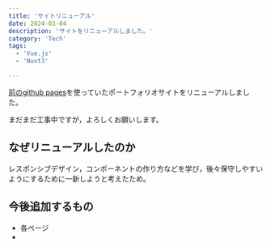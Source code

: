 ```yaml
---
title: 'サイトリニューアル'
date: 2024-03-04
description: 'サイトをリニューアルしました。'
category: 'Tech'
tags:
  - 'Vue.js'
  - 'Nuxt3'

---
```


[前のgithub pages](https://yuyaitabashi3594.github.io/)を使っていたポートフォリオサイトをリニューアルしました。

まだまだ工事中ですが，よろしくお願いします。

## なぜリニューアルしたのか

レスポンシブデザイン，コンポーネントの作り方などを学び，後々保守しやすいようにするために一新しようと考えたため。

## 今後追加するもの

- 各ページ
- 